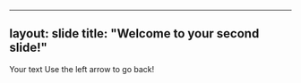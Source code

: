 -----
layout: slide
title: "Welcome to your second slide!"
-----
Your text
Use the left arrow to go back!
